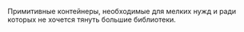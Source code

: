 Примитивные контейнеры, необходимые для мелких нужд и ради которых не хочется тянуть большие библиотеки.